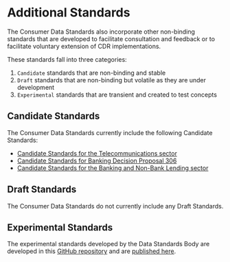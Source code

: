 # Additional Standards

The Consumer Data Standards also incorporate other non-binding standards that are developed to facilitate consultation and feedback or to facilitate voluntary extension of CDR implementations.

These standards fall into three categories:

1. `Candidate` standards that are non-binding and stable
2. `Draft` standards that are non-binding but volatile as they are under development
3. `Experimental` standards that are transient and created to test concepts

## Candidate Standards



The Consumer Data Standards currently include the following Candidate Standards:

- [Candidate Standards for the Telecommunications sector](./includes/additional/candidates/telco/telco.html)
- [Candidate Standards for Banking Decision Proposal 306](./includes/additional/candidates/dp306/banking-dp306.html)
- [Candidate Standards for the Banking and Non-Bank Lending sector](./includes/additional/candidates/non-bank-lending/banking-non-bank-lending.html)

## Draft Standards

The Consumer Data Standards do not currently include any Draft Standards.

## Experimental Standards

The experimental standards developed by the Data Standards Body are developed in this [GitHub repository](https://github.com/ConsumerDataStandardsAustralia/standards-experimental) and are [published here](https://consumerdatastandardsaustralia.github.io/standards-experimental/).
